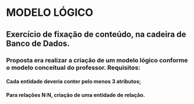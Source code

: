<h1>MODELO LÓGICO</h1>
<div>
  <h2>
    Exercício de fixação de conteúdo, na cadeira de Banco de Dados.
  </h2>
   <h3>Proposta era realizar a criação de um modelo lógico conforme o modelo conceitual do professor. Requisitos:</h3>
   <h4> Cada entidade deveria conter pelo menos 3 atributos;</h4>
  <h4> Para relações N:N, criação de uma entidade de relação.</h4>
</div>
